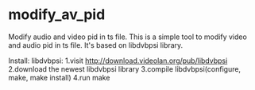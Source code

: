 modify_av_pid
=============

Modify audio and video pid in ts file.
This is a simple tool to modify video and audio pid in ts file.
It's based on libdvbpsi library.


Install:
  libdvbpsi:
    1.visit http://download.videolan.org/pub/libdvbpsi
    2.download the newest libdvbpsi library
    3.compile libdvbpsi(configure, make, make install)
    4.run make

